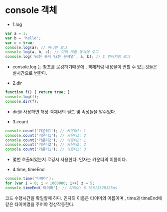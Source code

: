 # console 객체

- 1.log 
```javascript
var a = 1;
var b = 'hello';
var c = true;
console.log(a); // 하나만 로그
console.log(a, b, c); // 여러 개를 동시에 로그
console.log('%d는 숫자 %s는 문자열', a, b); // C 언어처럼 로그
```
- console.log 는 참조를 로깅하기때문에 , 객체처럼 
내용물이 변할 수 있는것들은 실시간으로 변한다.


- 2.dir 
```javascript
function f() { return true; }
console.log(f);
console.dir(f);
```
- dir을 사용하면 해당 객체내의 필드 및 속성들을 알수있다.


- 3.count 
```javascript
console.count('카운터1'); // 카운터1: 1
console.count('카운터1'); // 카운터1: 2
console.count('카운터2'); // 카운터2: 1
console.count('카운터2'); // 카운터2: 2
console.count('카운터1'); // 카운터1: 3
```
- 몇번 호출되었는지 로깅시 사용한다. 인자는 카운터의 이름이다.

- 4.time, timeEnd

```javascript
console.time('타이머');
for (var i = 0; i < 1000000; i++) z = 5;
console.timeEnd('타이머'); // 타이머: 6.76611328125ms
```

코드 수행시간을 확일할때 하다.
인자의 이름은 타이머의 이름이며 , time과 timeEnd에 같은 타이머명을 주어야 
정상작동한다.


